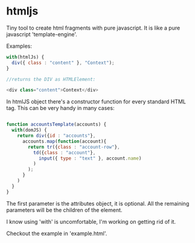 htmljs
======

Tiny tool to create html fragments with pure javascript. It is like a pure javascript 'template-engine'.

Examples:

```javascript
with(htmlJs) {
  div({ class : "content" }, "Context");
}

//returns the DIV as HTMLElement:

<div class="content">Context</div>
```

In htmlJS object there's a constructor function for every standard HTML tag. This can be very handy in many cases:

```javascript

function accountsTemplate(accounts) {
  with(domJS) {
    return div({id : "accounts"},
      accounts.map(function(account){
        return tr({class : "account-row"},
          td({class : "account"},
            input({ type : "text" }, account.name)
          )
        );
      }
    )
  }
}
```

The first parameter is the attributes object, it is optional. All the remaining parameters will be the children of the element.

I know using 'with' is uncomfortable, I'm working on getting rid of it.

Checkout the example in 'example.html'.
